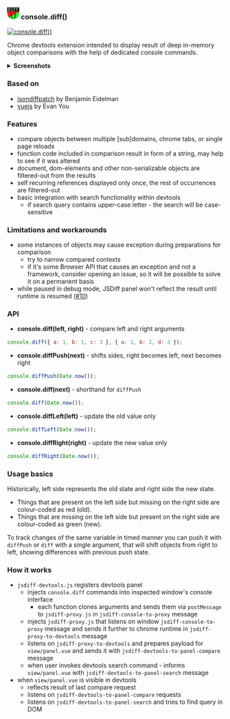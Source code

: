 ### ![](./src/img/panel-icon28.png) console.diff()

[![console.diff()](https://storage.googleapis.com/web-dev-uploads/image/WlD8wC6g8khYWPJUsQceQkhXSlv1/tbyBjqi7Zu733AAKA5n4.png)](https://chrome.google.com/webstore/detail/jsdiff-devtool/iefeamoljhdcpigpnpggeiiabpnpgonb)

Chrome devtools extension intended to display result of deep in-memory object
comparisons with the help of dedicated console commands.

<details>
  <summary> <strong>Screenshots</strong> </summary>

- Comparing two objects
  ![screenshot](./src/img/screenshot-01.png)

- Tracking changes in localStorage (unchanged are hidden)
  ![screenshot](./src/img/screenshot-02.png)

</details>

### Based on

- [jsondiffpatch](https://github.com/benjamine/jsondiffpatch) by Benjamín Eidelman
- [vuejs](https://github.com/vuejs) by Evan You

### Features

- compare objects between multiple [sub]domains, chrome tabs, or single page reloads
- function code included in comparison result in form of a string, may help to see if it was altered
- document, dom-elements and other non-serializable objects are filtered-out from the results
- self recurring references displayed only once, the rest of occurrences are filtered-out
- basic integration with search functionality within devtools
  - if search query contains upper-case letter - the search will be case-sensitive

### Limitations and workarounds

- some instances of objects may cause exception during preparations for comparison
  - try to narrow compared contexts
  - if it's some Browser API that causes an exception and not a framework, consider opening an issue,
    so it will be possible to solve it on a permanent basis
- while paused in debug mode, JSDiff panel won't reflect the result until runtime is resumed ([#10][i10])

[i10]: https://github.com/zendive/jsdiff/issues/10

### API

- **console.diff(left, right)** - compare left and right arguments

```javascript
console.diff({ a: 1, b: 1, c: 3 }, { a: 1, b: 2, d: 3 });
```

- **console.diffPush(next)** - shifts sides, right becomes left, next becomes right

```javascript
console.diffPush(Date.now());
```

- **console.diff(next)** - shorthand for `diffPush`

```javascript
console.diff(Date.now());
```

- **console.diffLeft(left)** - update the old value only

```javascript
console.diffLeft(Date.now());
```

- **console.diffRight(right)** - update the new value only

```javascript
console.diffRight(Date.now());
```

### Usage basics

Historically, left side represents the old state and right side the new state.

- Things that are present on the left side but missing on the right side are colour-coded as red (old).
- Things that are missing on the left side but present on the right side are colour-coded as green (new).

To track changes of the same variable in timed manner you can push it with `diffPush` or `diff`
with a single argument, that will shift objects from right to left, showing differences with previous push state.

### How it works

- `jsdiff-devtools.js` registers devtools panel
  - injects `console.diff` commands into inspected window's console interface
    - each function clones arguments and sends them via `postMessage` to `jsdiff-proxy.js` in `jsdiff-console-to-proxy` message
  - injects `jsdiff-proxy.js` that listens on window `jsdiff-console-to-proxy` message and sends it further to chrome runtime in `jsdiff-proxy-to-devtools` message
  - listens on `jsdiff-proxy-to-devtools` and prepares payload for `view/panel.vue` and sends it with `jsdiff-devtools-to-panel-compare` message
  - when user invokes devtools search command - informs `view/panel.vue` with `jsdiff-devtools-to-panel-search` message
- when `view/panel.vue` is visible in devtools
  - reflects result of last compare request
  - listens on `jsdiff-devtools-to-panel-compare` requests
  - listens on `jsdiff-devtools-to-panel-search` and tries to find query in DOM
